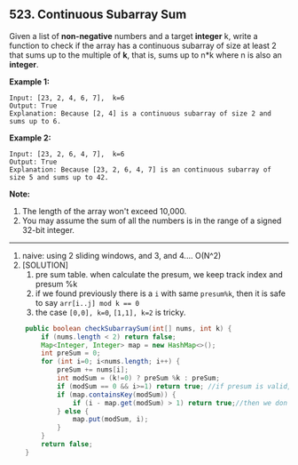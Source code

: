## 523. Continuous Subarray Sum

Given a list of **non-negative** numbers and a target **integer** k, write a function to check if the array has a continuous subarray of size at least 2 that sums up to the multiple of **k**, that is, sums up to n*k where n is also an **integer**.

**Example 1:**

```
Input: [23, 2, 4, 6, 7],  k=6
Output: True
Explanation: Because [2, 4] is a continuous subarray of size 2 and sums up to 6.
```



**Example 2:**

```
Input: [23, 2, 6, 4, 7],  k=6
Output: True
Explanation: Because [23, 2, 6, 4, 7] is an continuous subarray of size 5 and sums up to 42.
```



**Note:**

1. The length of the array won't exceed 10,000.
2. You may assume the sum of all the numbers is in the range of a signed 32-bit integer.

---

1. naive: using 2 sliding windows, and 3, and 4.... O(N^2)
2. [SOLUTION]
   1. pre sum table. when calculate the presum, we keep track index and presum %k
   2. if we found previously there is a `i` with same `presum%k`, then it is safe to say `arr[i..j] mod k == 0`
   3. the case `[0,0], k=0`, `[1,1], k=2` is tricky.

```java
    public boolean checkSubarraySum(int[] nums, int k) {
        if (nums.length < 2) return false;
        Map<Integer, Integer> map = new HashMap<>();
        int preSum = 0;
        for (int i=0; i<nums.length; i++) {
            preSum += nums[i];
            int modSum = (k!=0) ? preSum %k : preSum;
            if (modSum == 0 && i>=1) return true; //if presum is valid, return true, but make sure the index > 1
            if (map.containsKey(modSum)) {
                if (i - map.get(modSum) > 1) return true;//then we don't need put (0, -1) to bypass length calculation.
            } else {
                map.put(modSum, i);
            }
        }
        return false;
    }
```

